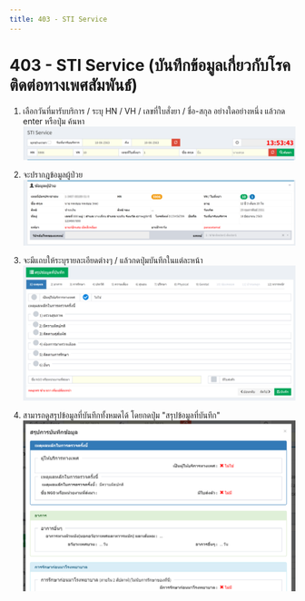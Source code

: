 ```yaml
---
title: 403 - STI Service
---
```


# 403 - STI Service (บันทึกข้อมูลเกี่ยวกับโรคติดต่อทางเพศสัมพันธ์)

1. เลือกวันที่มารับบริการ / ระบุ HN / VH / เลขที่ใบสั่งยา / ชื่อ-สกุล อย่างใดอย่างหนึ่ง แล้วกด enter หรือปุ่ม ค้นหา
![Logo](./img/image403-1.png)

2. จะปรากฎข้อมูลผู้ป่วย
![Logo](./img/image403-2.png)

3. จะมีแถบให้ระบุรายละเอียดต่างๆ / แล้วกดปุ่มบันทึกในแต่ละหน้า
![Logo](./img/image403-3.png)

4. สามารถดูสรุปข้อมูลที่บันทึกทั้งหมดได้ โดยกดปุ่ม "สรุปข้อมูลที่บันทึก"
![Logo](./img/image403-4.png)
